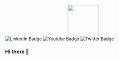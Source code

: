 <div id="header" align="center">
  <img src="https://media.giphy.com/media/M9gbBd9nbDrOTu1Mqx/giphy.gif" width="100"/>
</div>

<div>
  <img src="https://img.shields.io/badge/LinkedIn-black?style=for-the-badge&logo=linkedin&logoColor=white" alt="LinkedIn Badge"/>
  <img src="https://img.shields.io/badge/instagram-black?style=for-the-badge&logo=youtube&logoColor=white" alt="Youtube Badge"/>
  <img src="https://img.shields.io/badge/Twitter-black?style=for-the-badge&logo=twitter&logoColor=white" alt="Twitter Badge"/>
</div>

### Hi there 👋

<!--
**Lensatom/Lensatom** is a ✨ _special_ ✨ repository because its `README.md` (this file) appears on your GitHub profile.

Here are some ideas to get you started:

- 🔭 I’m currently working on ...
- 🌱 I’m currently learning ...
- 👯 I’m looking to collaborate on ...
- 🤔 I’m looking for help with ...
- 💬 Ask me about ...
- 📫 How to reach me: ...
- 😄 Pronouns: ...
- ⚡ Fun fact: ...
-->
